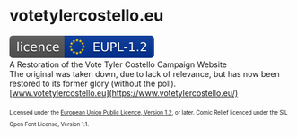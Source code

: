 # votetylercostello.eu
[![License](/img/eupl_1.2_badge.svg)](/LICENCE.txt)<br />
A Restoration of the Vote Tyler Costello Campaign Website<br />
The original was taken down, due to lack of relevance, but has now been restored to its former glory (without the poll).<br />
[www.votetylercostello.eu](https://www.votetylercostello.eu/)<br /><br />
<sub><sup>Licensed under the [European Union Public Licence, Version 1.2](/LICENCE.txt), or later.
Comic Relief licenced under the SIL Open Font License, Version 1.1.</sup></sub>
